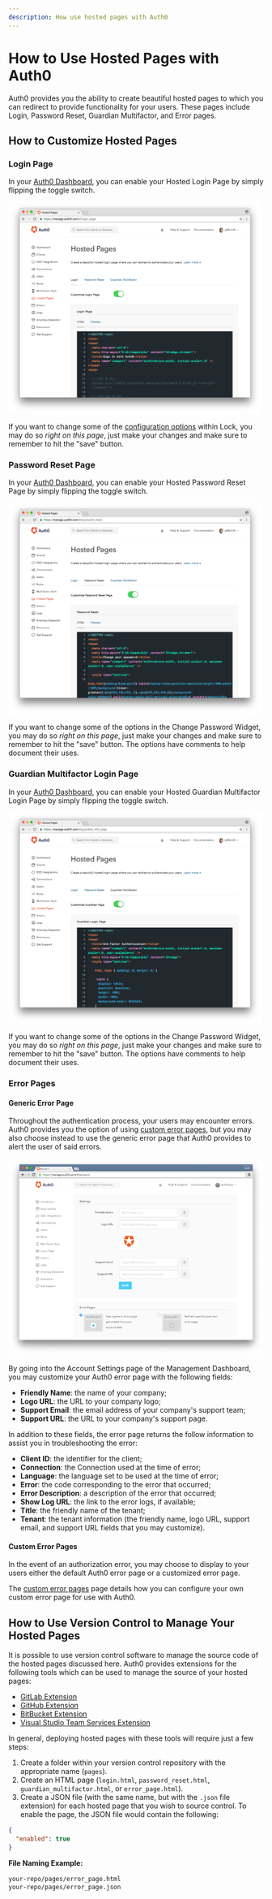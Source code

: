 ```yaml
---
description: How use hosted pages with Auth0
---
```


# How to Use Hosted Pages with Auth0

Auth0 provides you the ability to create beautiful hosted pages to which you can redirect to provide functionality for your users. These pages include Login, Password Reset, Guardian Multifactor, and Error pages.

## How to Customize Hosted Pages

### Login Page

In your [Auth0 Dashboard](https://manage.auth0.com/#/login_page), you can enable your Hosted Login Page by simply flipping the toggle switch.

<img width="500" src="/media/articles/hosted-pages/login.png" />

If you want to change some of the [configuration options](/libraries/lock/v10/customization) within Lock, you may do so _right on this page_, just make your changes and make sure to remember to hit the "save" button. 

### Password Reset Page

In your [Auth0 Dashboard](https://manage.auth0.com/#/password_reset), you can enable your Hosted Password Reset Page by simply flipping the toggle switch.

<img width="500" src="/media/articles/hosted-pages/password_reset.png" />

If you want to change some of the options in the Change Password Widget, you may do so _right on this page_, just make your changes and make sure to remember to hit the "save" button. The options have comments to help document their uses.

### Guardian Multifactor Login Page

In your [Auth0 Dashboard](https://manage.auth0.com/#/guardian_mfa_page), you can enable your Hosted Guardian Multifactor Login Page by simply flipping the toggle switch.

<img width="500" src="/media/articles/hosted-pages/guardian.png" />

If you want to change some of the options in the Change Password Widget, you may do so _right on this page_, just make your changes and make sure to remember to hit the "save" button. The options have comments to help document their uses.

### Error Pages


#### Generic Error Page

Throughout the authentication process, your users may encounter errors. Auth0 provides you the option of using [custom error pages](/error-pages/custom), but you may also choose instead to use the generic error page that Auth0 provides to alert the user of said errors.

![](/media/articles/error-pages/generic-error-page-settings.png)

By going into the Account Settings page of the Management Dashboard, you may customize your Auth0 error page with the following fields:

* **Friendly Name**: the name of your company;
* **Logo URL**: the URL to your company logo;
* **Support Email**: the email address of your company's support team;
* **Support URL**: the URL to your company's support page.

In addition to these fields, the error page returns the follow information to assist you in troubleshooting the error:

* **Client ID**: the identifier for the client;
* **Connection**: the Connection used at the time of error;
* **Language**: the language set to be used at the time of error;
* **Error**: the code corresponding to the error that occurred;
* **Error Description**: a description of the error that occurred;
* **Show Log URL**: the link to the error logs, if available;
* **Title**: the friendly name of the tenant;
* **Tenant**: the tenant information (the friendly name, logo URL, support email, and support URL fields that you may customize).


#### Custom Error Pages

In the event of an authorization error, you may choose to display to your users either the default Auth0 error page or a customized error page.

The [custom error pages](/error-pages/custom) page details how you can configure your own custom error page for use with Auth0.

## How to Use Version Control to Manage Your Hosted Pages 

It is possible to use version control software to manage the source code of the hosted pages discussed here. Auth0 provides extensions for the following tools which can be used to manage the source of your hosted pages:

* [GitLab Extension](/extensions/gitlab-deploy)
* [GitHub Extension](/extensions/github-deploy)
* [BitBucket Extension](/extensions/bitbucket-deploy)
* [Visual Studio Team Services Extension](/extensions/visual-studio-team-services-deploy)

In general, deploying hosted pages with these tools will require just a few steps:

1. Create a folder within your version control repository with the appropriate name (`pages`).
1. Create an HTML page (`login.html`, `password_reset.html`, `guardian_multifactor.html`, or `error_page.html`).
1. Create a JSON file (with the same name, but with the `.json` file extension) for each hosted page that you wish to source control. To enable the page, the JSON file would contain the following:

```json
{
  "enabled": true
}
```

**File Naming Example:**
```text
your-repo/pages/error_page.html
your-repo/pages/error_page.json
```
